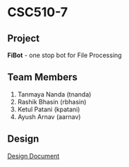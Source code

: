 # CSC510-7

## Project
**FiBot** - one stop bot for File Processing

## Team Members 
1. Tanmaya Nanda (tnanda)
2. Rashik Bhasin (rbhasin)
3. Ketul Patani (kpatani)
4. Ayush Arnav (aarnav)

## Design
[Design Document](DESIGN.md)
